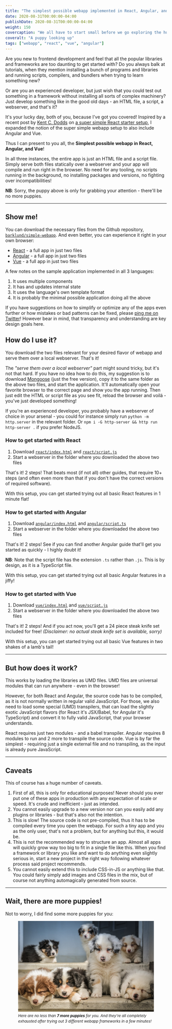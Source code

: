 ```yaml
---
title: "The simplest possible webapp implemented in React, Angular, and Vue"
date: 2020-08-31T00:00:00-04:00
publishDate: 2020-08-31T00:00:00-04:00
weight: 150
covercaption: "We all have to start small before we go exploring the huge and scary world of frontend"
coveralt: "A puppy looking up"
tags: ["webapp", "react", "vue", "angular"]
---
```


Are you new to frontend development and feel that all the popular libraries and frameworks are too daunting to get started with? Do you always balk at tutorials, when they mention installing a bunch of programs and libraries and running scripts, compilers, and bundlers when trying to learn something new?

Or are you an experienced developer, but just wish that you could test out something in a framework without installing all sorts of complex machinery? Just develop something like in the good old days - an HTML file, a script, a webserver, and that's it?

It's your lucky day, both of you, because I've got you covered! Inspired by a recent post by [Kent C. Dodds](https://twitter.com/kentcdodds/) on [a super simple React starter setup](https://kentcdodds.com/blog/super-simple-start-to-react/), I expanded the notion of the super simple webapp setup to also include Angular and Vue.

Thus I can present to you all, the **Simplest possible webapp in React, Angular, and Vue**!

In all three instances, the entire app is just an HTML file and a script file. Simply serve both files statically over a webserver and your app will compile and run right in the browser. No need for any tooling, no scripts running in the background, no installing packages and versions, no fighting over incompatibilities!

**NB**: Sorry, the puppy above is only for grabbing your attention - there'll be no more puppies.

---

## Show me!

You can download the necessary files from the Github repository, [`barklund/simple-webapp`](https://github.com/barklund/simple-webapp). And even better, you can experience it right in your own browser:

* [React](https://barklund.github.io/simple-webapp/public/react/) - a full app in just two files
* [Angular](https://barklund.github.io/simple-webapp/public/angular/) - a full app in just two files
* [Vue](https://barklund.github.io/simple-webapp/public/vue/) - a full app in just two files

A few notes on the sample application implemented in all 3 languages:

1. It uses multiple components
1. It has and updates internal state
1. It uses the language's own template format
1. It is probably the minimal possible application doing all the above

If you have suggestions on how to simplify or optimize any of the apps even further or how mistakes or bad patterns can be fixed, please [ping me on Twitter](https://twitter.com/barklund)! However bear in mind, that transparency and understanding are key design goals here.

## How do I use it?

You download the two files relevant for your desired flavor of webapp and serve them over a local webserver. That's it!

The _"serve them over a local webserver"_ part might sound tricky, but it's not that hard. If you have no idea how to do this, my suggestion is to download [Mongoose](https://www.cesanta.com/binary.html) (just the free version), copy it to the same folder as the above two files, and start the application. It'll automatically open your favorite browser to the correct page and show you the app running. Then just edit the HTML or script file as you see fit, reload the browser and voilá - you've just developed something!

If you're an experienced developer, you probably have a webserver of choice in your arsenal - you could for instance simply run `python -m http.server` in the relevant folder. Or `npm i -G http-server && http run http-server .` if you prefer NodeJS.

### How to get started with React

1. Download [`react/index.html`](https://raw.githubusercontent.com/barklund/simple-webapp/main/public/react/index.html) and [`react/script.js`](https://raw.githubusercontent.com/barklund/simple-webapp/main/public/react/script.js)
2. Start a webserver in the folder where you downloaded the above two files

That's it! 2 steps! That beats most (if not all) other guides, that require 10+ steps (and often even more than that if you don't have the correct versions of required software).

With this setup, you can get started trying out all basic React features in 1 minute flat!

### How to get started with Angular

1. Download [`angular/index.html`](https://raw.githubusercontent.com/barklund/simple-webapp/main/public/angular/index.html) and [`angular/script.ts`](https://raw.githubusercontent.com/barklund/simple-webapp/main/public/angular/script.ts)
2. Start a webserver in the folder where you downloaded the above two files

That's it! 2 steps! See if you can find another Angular guide that'll get you started as quickly - I highly doubt it!

**NB**: Note that the script file has the extension `.ts` rather than `.js`. This is by design, as it is a TypeScript file.

With this setup, you can get started trying out all basic Angular features in a jiffy!

### How to get started with Vue

1. Download [`vue/index.html`](https://raw.githubusercontent.com/barklund/simple-webapp/main/public/vue/index.html) and [`vue/script.js`](https://raw.githubusercontent.com/barklund/simple-webapp/main/public/vue/script.js)
2. Start a webserver in the folder where you downloaded the above two files

That's it! 2 steps! And if you act now, you'll get a 24 piece steak knife set included for free! _(Disclaimer: no actual steak knife set is available, sorry)_

With this setup, you can get started trying out all basic Vue features in two shakes of a lamb's tail!

--- 

## But how does it work?

This works by loading the libraries as UMD files. UMD files are universal modules that can run anywhere - even in the browser!

However, for both React and Angular, the source code has to be compiled, as it is not normally written in regular valid JavaScript. For those, we also need to load some special (UMD) transpilers, that can load the slightly exotic JavaScript flavors (for React it's JSX/Babel, for Angular it's TypeScript) and convert it to fully valid JavaScript, that your browser understands.

React requires just two modules - and a babel transpiler. Angular requires 8 modules to run and 2 more to transpile the source code. Vue is by far the simplest - requiring just a single external file and no transpiling, as the input is already pure JavaScript.

--- 

## Caveats

This of course has a huge number of caveats.

1. First of all, this is only for educational purposes! Never should you ever put one of these apps in production with any expectation of scale or speed. It's crude and inefficient - just as intended.
1. You cannot easily upgrade to a new version nor can you easily add any plugins or libraries - but that's also not the intention.
1. This is slow! The source code is not pre-compiled, thus it has to be compiled every time you open the webapp. For such a tiny app and you as the only user, that's not a problem, but for anything but this, it would be.
1. This is not the recommended way to structure an app. Almost all apps will quickly grow way too big to fit in a single file like this. When you find a framework or library you like and want to do anything even slightly serious in, start a new project in the right way following whatever process said project recommends.
1. You cannot easily extend this to include CSS-in-JS or anything like that. You could fairly simply add images and CSS files in the mix, but of course not anything automagically generated from source.

---

## Wait, there are more puppies!

Not to worry, I did find some more puppies for you:

<figure>
<a href="./puppies.jpg"><img src="./puppies.jpg" alt="7 puppies" /></a>
<caption><em><small>Here are no less than <strong>7 more puppies</strong> for you. And they're all completely exhausted after trying out 3 different webapp frameworks in a few minutes!</small></em></caption>
</figure>

